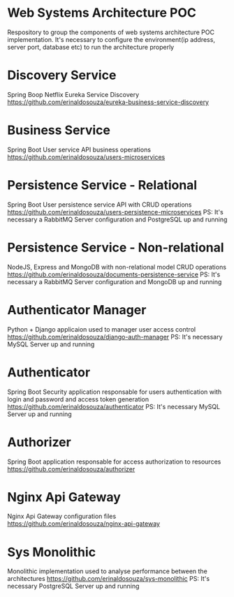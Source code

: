 # Web Systems Architecture POC
Respository to group the components of web systems architecture POC implementation.
It's necessary to configure the environment(ip address, server port, database etc) to run the architecture properly

# Discovery Service
Spring Boop Netflix Eureka Service Discovery
https://github.com/erinaldosouza/eureka-business-service-discovery

# Business Service
Spring Boot User service API business operations
https://github.com/erinaldosouza/users-microservices

# Persistence Service - Relational
Spring Boot User persistence service API with CRUD operations
https://github.com/erinaldosouza/users-persistence-microservices
PS: It's necessary a RabbitMQ Server configuration and PostgreSQL up and running

# Persistence Service - Non-relational
NodeJS, Express and MongoDB with non-relational model CRUD operations
https://github.com/erinaldosouza/documents-persistence-service
PS: It's necessary a RabbitMQ Server configuration and MongoDB up and running

# Authenticator Manager
Python + Django applicaion used to manager user access control
https://github.com/erinaldosouza/django-auth-manager
PS: It's necessary MySQL Server up and running

# Authenticator
Spring Boot Security application responsable for users authentication with login and password and  access token generation
https://github.com/erinaldosouza/authenticator
PS: It's necessary MySQL Server up and running

# Authorizer
Spring Boot application responsable for access authorization to resources
https://github.com/erinaldosouza/authorizer

# Nginx Api Gateway
Nginx Api Gateway configuration files
https://github.com/erinaldosouza/nginx-api-gateway

# Sys Monolithic
Monolithic implementation used to analyse performance between the architectures
https://github.com/erinaldosouza/sys-monolithic
PS: It's necessary PostgreSQL Server up and running





